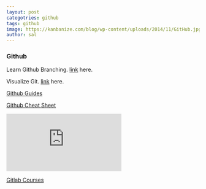 ```yaml
---
layout: post
categotries: github
tags: github
image: https://kanbanize.com/blog/wp-content/uploads/2014/11/GitHub.jpg
author: sal
---
```


### Github


Learn Github Branching. [link](https://learngitbranching.js.org/) here.

Visualize Git. [link](http://git-school.github.io/visualizing-git/) here.

[Github Guides](https://guides.github.com/)

[Github Cheat Sheet](https://services.github.com/on-demand/downloads/github-git-cheat-sheet.pdf)

![Github cheatsheet pdf](https://services.github.com/on-demand/downloads/github-git-cheat-sheet.pdf "pdf")

[Gitlab Courses](https://lab.github.com/courses)
